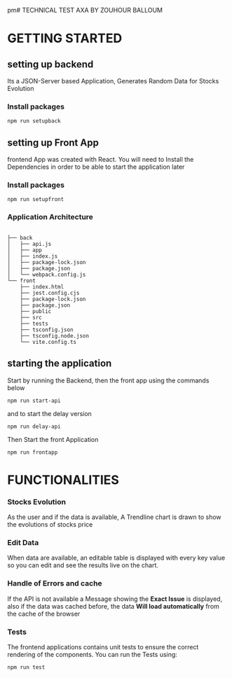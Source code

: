 pm# TECHNICAL TEST AXA BY ZOUHOUR BALLOUM

# GETTING STARTED

## setting up backend

Its a JSON-Server based Application, Generates Random Data for Stocks Evolution

### Install packages

```
npm run setupback
```

## setting up Front App

frontend App was created with React. You will need to Install the Dependencies in order to be able to start the application later

### Install packages

```
npm run setupfront
```

### Application Architecture

```

├── back
│   ├── api.js
│   ├── app
│   ├── index.js
│   ├── package-lock.json
│   ├── package.json
│   └── webpack.config.js
└── front
    ├── index.html
    ├── jest.config.cjs
    ├── package-lock.json
    ├── package.json
    ├── public
    ├── src
    ├── tests
    ├── tsconfig.json
    ├── tsconfig.node.json
    └── vite.config.ts
```

## starting the application

Start by running the Backend, then the front app using the commands below

```
npm run start-api
```

and to start the delay version

```
npm run delay-api
```

Then Start the front Application

```
npm run frontapp
```

# FUNCTIONALITIES

### Stocks Evolution

As the user and if the data is available, A Trendline chart is drawn to show the evolutions of stocks price

### Edit Data

When data are available, an editable table is displayed with every key value so you can edit and see the results live on the chart.


### Handle of Errors and cache

If the API is not available a Message showing the **Exact Issue** is displayed, also if the data was cached before, the data **Will load automatically** from the cache of the browser



### Tests

The frontend applications contains unit tests to ensure the correct rendering of the components. You can run the Tests using: 

```
npm run test
```
